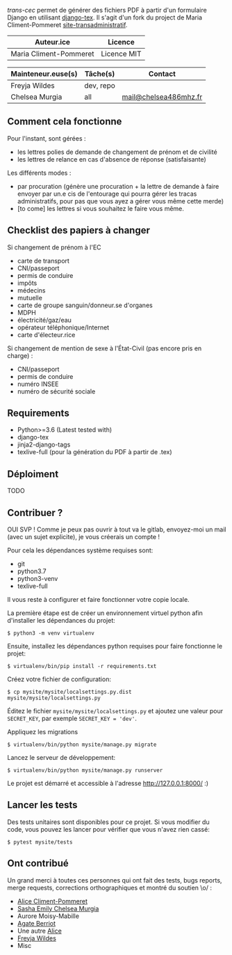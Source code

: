 *trans-cec* permet de générer des fichiers PDF à partir d'un formulaire Django en utilisant [django-tex](https://pypi.org/project/django-tex/).
Il s'agit d'un fork du project de Maria Climent-Pommeret
[site-transadministratif](https://gitlab.chelsea486mhz.fr/Chelsea486MHz/trans-cec).

| Auteur.ice             | Licence     |
|------------------------|-------------|
| Maria Climent-Pommeret | Licence MIT |


| Mainteneur.euse(s)     | Tâche(s)   | Contact               |
|------------------------|------------|-----------------------|
| Freyja Wildes          | dev, repo  |                       |
| Chelsea Murgia         | all        | mail@chelsea486mhz.fr |

Comment cela fonctionne
-----------------------

Pour l'instant, sont gérées :
- les lettres polies de demande de changement de prénom et de civilité
- les lettres de relance en cas d'absence de réponse (satisfaisante)

Les différents modes :
- par procuration (génère une procuration + la lettre de demande à faire envoyer
par un.e cis de l'entourage qui pourra gérer les tracas administratifs, pour pas
que vous ayez a gérer vous même cette merde)
- [to come] les lettres si vous souhaitez le faire vous même.

Checklist des papiers à changer
-------------------------------

Si changement de prénom à l'EC
- carte de transport
- CNI/passeport
- permis de conduire
- impôts
- médecins
- mutuelle
- carte de groupe sanguin/donneur.se d'organes
- MDPH
- électricité/gaz/eau
- opérateur téléphonique/Internet
- carte d'électeur.rice

Si changement de mention de sexe à l'État-Civil (pas encore pris en charge) :
- CNI/passeport
- permis de conduire
- numéro INSEE
- numéro de sécurité sociale

Requirements
------------

- Python>=3.6 (Latest tested with)
- django-tex
- jinja2-django-tags
- texlive-full (pour la génération du PDF à partir de .tex)

Déploiment
----------

TODO

Contribuer ?
------------

OUI SVP ! Comme je peux pas ouvrir à tout va le gitlab, envoyez-moi un mail (avec un sujet explicite), je vous créerais un compte !

Pour cela les dépendances système requises sont:

- git
- python3.7
- python3-venv
- texlive-full

Il vous reste à configurer et faire fonctionner votre copie locale.

La première étape est de créer un environnement virtuel python afin d'installer les dépendances du projet:

    $ python3 -m venv virtualenv

Ensuite, installez les dépendances python requises pour faire fonctionne le projet:

    $ virtualenv/bin/pip install -r requirements.txt

Créez votre fichier de configuration:

    $ cp mysite/mysite/localsettings.py.dist mysite/mysite/localsettings.py

Éditez le fichier `mysite/mysite/localsettings.py` et ajoutez une valeur pour `SECRET_KEY`,
par exemple `SECRET_KEY = 'dev'`.

Appliquez les migrations

    $ virtualenv/bin/python mysite/manage.py migrate

Lancez le serveur de développement:

    $ virtualenv/bin/python mysite/manage.py runserver

Le projet est démarré et accessible à l'adresse http://127.0.0.1:8000/ :)

Lancer les tests
----------------

Des tests unitaires sont disponibles pour ce projet. Si vous modifier du code, vous pouvez
les lancer pour vérifier que vous n'avez rien cassé:

    $ pytest mysite/tests

Ont contribué
-------------

Un grand merci à toutes ces personnes qui ont fait des tests, bugs reports, merge requests, corrections orthographiques
et montré du soutien \o/ :

- [Alice Climent-Pommeret](https://alice.climent-pommeret.red/fr)
- [Sasha Emily Chelsea Murgia](https://www.chelsea486mhz.fr)
- Aurore Moisy-Mabille
- [Agate Berriot](https://agate.blue/)
- Une autre [Alice](https://bidule.menf.in/users/alice)
- [Freyja Wildes](https://social.art-software.fr/@freyja_wildes)
- Misc
